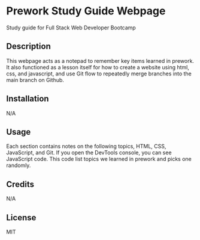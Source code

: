 # Prework Study Guide Webpage
Study guide for Full Stack Web Developer Bootcamp


## Description
This webpage acts as a notepad to remember key items learned in prework. It also functioned as a lesson itself for how to create a website using html, css, and javascript, and use Git flow to repeatedly merge branches into the main branch on Github.


## Installation
N/A

## Usage
Each section contains notes on the following topics, HTML, CSS, JavaScript, and Git.
If you open the DevTools console, you can see JavaScript code. This code list topics we learned in prework and picks one randomly.

## Credits
N/A

## License
MIT

